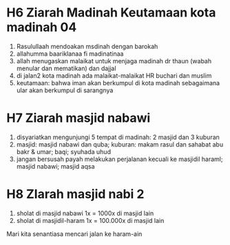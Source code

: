 # H6 Ziarah Madinah Keutamaan kota madinah 04

1. Rasulullaah mendoakan msdinah dengan barokah
2. allahumma baariklanaa fi madinatinaa
3. allah menugaskan malaikat untuk menjaga madinah dr thaun (wabah menular dan mematikan) dan dajjal
4. di jalan2 kota madinah ada malaikat-malaikat HR buchari dan muslim
5. keutamaan: bahwa iman akan berkumpul di kota madinah sebagaimana ular akan berkumpul di sarangnya

# H7 Ziarah masjid nabawi

1. disyariatkan mengunjungi 5 tempat di madinah: 2 masjid dan 3 kuburan
2. masjid: masjid nabawi dan quba; kuburan: makam rasul dan sahabat abu bakr & umar; baqi; syuhada uhud
3. jangan bersusah payah melakukan perjalanan kecuali ke masjidil haraml; masjid nabawi; masjid aqsa

# H8 ZIarah masjid nabi 2

1. sholat di masjid nabawi 1x = 1000x di masjid lain
2. sholat di masjidil-haram 1x = 100.000x di masjid lain

Mari kita senantiasa mencari jalan ke haram-ain
